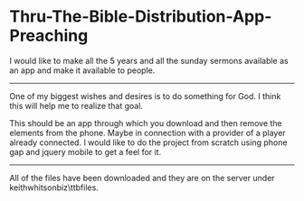 Thru-The-Bible-Distribution-App-Preaching
=========================================

I would like to make all the 5 years and all the sunday sermons available as an app and make it available to people.

-----

One of my biggest wishes and desires is to do something for God.  I think this will help me to realize that goal.  

This should be an app through which you download and then remove the elements from the phone.  Maybe in connection with a provider of a player already connected.  I would like to do the project from scratch using phone gap and jquery mobile to get a feel for it.

----------

All of the files have been downloaded and they are on the server under keithwhitsonbiz\ttbfiles.
